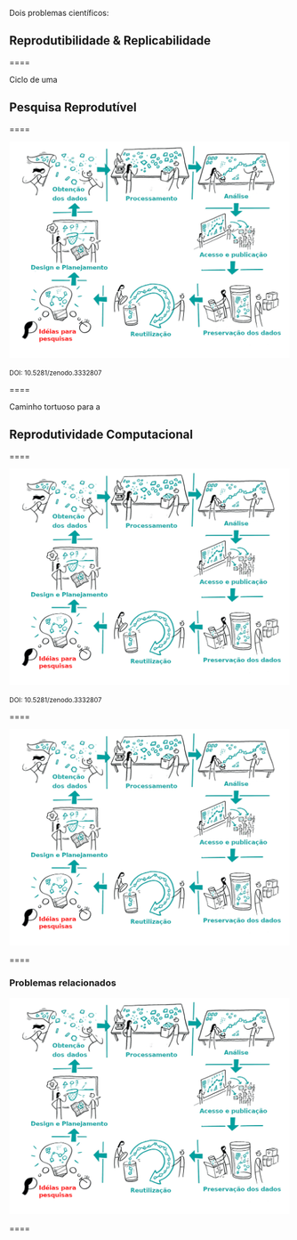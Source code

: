 Dois problemas científicos:

## Reprodutibilidade & Replicabilidade

====

Ciclo de uma
## Pesquisa Reprodutível

====

![avatar][avatar]

[avatar]: ../shared/img/research-cycle.png

<small>DOI: 10.5281/zenodo.3332807</small>

====

Caminho tortuoso para a
## Reprodutividade Computacional

====

![avatar][avatar]

[avatar]: ../shared/img/reproducibility.png

<small>DOI: 10.5281/zenodo.3332807</small>

====

![avatar][avatar]

[avatar]: ../shared/img/111.png

====

### Problemas relacionados

![avatar][avatar]

[avatar]: ../shared/img/dep.jpeg

====
